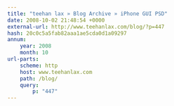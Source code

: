 ```yaml
---
title: "teehan lax » Blog Archive » iPhone GUI PSD"
date: 2008-10-02 21:48:54 +0000
external-url: http://www.teehanlax.com/blog/?p=447
hash: 20c0c5a5fab82aaa1ae5cda0d1a09297
annum:
    year: 2008
    month: 10
url-parts:
    scheme: http
    host: www.teehanlax.com
    path: /blog/
    query:
        p: "447"
---
```



